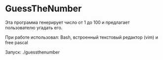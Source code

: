 # GuessTheNumber

Эта программа генерирует число от 1 до 100 и предлагает пользователю угадать его. 

При работе использовал: Bash, встроенный текстовый редактор (vim) и free pascal

Запуск: ./guessthenumber
